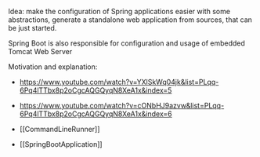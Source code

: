 Idea: make the configuration of Spring applications easier with some abstractions, generate a standalone web application from sources, that can be just started.

Spring Boot is also responsible for configuration and usage of embedded Tomcat Web Server

Motivation and explanation:
- https://www.youtube.com/watch?v=YXlSkWq04jk&list=PLqq-6Pq4lTTbx8p2oCgcAQGQyqN8XeA1x&index=5
- https://www.youtube.com/watch?v=cONbHJ9azvw&list=PLqq-6Pq4lTTbx8p2oCgcAQGQyqN8XeA1x&index=6

- [[CommandLineRunner]]
- [[SpringBootApplication]]
